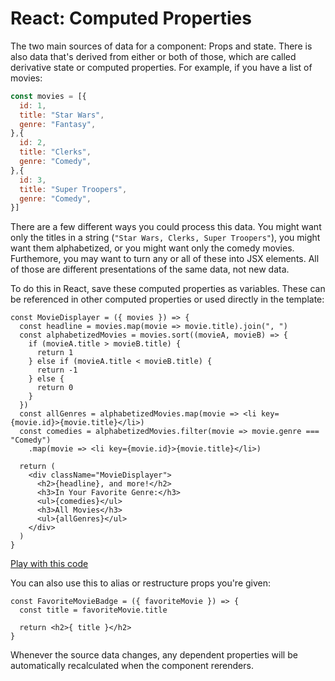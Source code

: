 # React: Computed Properties

The two main sources of data for a component: Props and state. There is also data that's derived from either or both of those, which are called derivative state or computed properties. For example, if you have a list of movies:

```js
const movies = [{
  id: 1,
  title: "Star Wars",
  genre: "Fantasy",
},{
  id: 2,
  title: "Clerks",
  genre: "Comedy",
},{
  id: 3,
  title: "Super Troopers",
  genre: "Comedy",
}]
```

There are a few different ways you could process this data. You might want only the titles in a string (`"Star Wars, Clerks, Super Troopers"`), you might want them alphabetized, or you might want only the comedy movies. Furthemore, you may want to turn any or all of these into JSX elements. All of those are different presentations of the same data, not new data.

To do this in React, save these computed properties as variables. These can be referenced in other computed properties or used directly in the template:

```react
const MovieDisplayer = ({ movies }) => {
  const headline = movies.map(movie => movie.title).join(", ")
  const alphabetizedMovies = movies.sort((movieA, movieB) => {
    if (movieA.title > movieB.title) {
      return 1
    } else if (movieA.title < movieB.title) {
      return -1
    } else {
      return 0
    }
  })
  const allGenres = alphabetizedMovies.map(movie => <li key={movie.id}>{movie.title}</li>)
  const comedies = alphabetizedMovies.filter(movie => movie.genre === "Comedy")
    .map(movie => <li key={movie.id}>{movie.title}</li>)

  return (
    <div className="MovieDisplayer">
      <h2>{headline}, and more!</h2>
      <h3>In Your Favorite Genre:</h3>
      <ul>{comedies}</ul>
      <h3>All Movies</h3>
      <ul>{allGenres}</ul>
    </div>
  )
}
```

[Play with this code](https://codesandbox.io/s/restless-lake-vp45p)

You can also use this to alias or restructure props you're given:

```react
const FavoriteMovieBadge = ({ favoriteMovie }) => {
  const title = favoriteMovie.title

  return <h2>{ title }</h2>
}
```

Whenever the source data changes, any dependent properties will be automatically recalculated when the component rerenders.
